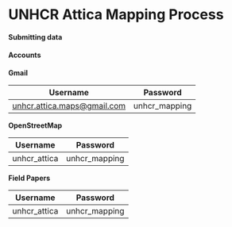 UNHCR Attica Mapping Process
==============

#### Submitting data



#### Accounts

**Gmail**

| Username | Password |
---------- | -------- |
| unhcr.attica.maps@gmail.com | unhcr_mapping |

**OpenStreetMap**

| Username | Password |
---------- | -------- |
| unhcr_attica | unhcr_mapping | 

**Field Papers**

| Username | Password |
---------- | -------- |
| unhcr_attica | unhcr_mapping | 